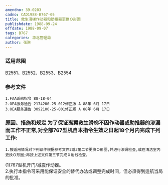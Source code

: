 ```yaml
---
amendno: 39-0203  
cadno: CAD1988-B767-05  
title: 救生滑梯作动器和助推器更换Ｏ形圈  
publishdate: 1988-09-24  
effdate: 1988-09-07  
tags: B767  
categories: 华北管理局  
author: 张琳  
---
```

  
### 适用范围  
B2551、B2552、B2553、B2554  
  
<!--more-->  
### 参考文件  
    1.FAA适航指令 88-18-04  
    2.OEA服务通告 2174200-25-012修正版 A 88年 6月 17日  
    3.OEA服务通告 3092100-25-001修正版 A 88年 6月 17日  
  
### 原因、措施和规定     为了保证离翼救生滑梯不因作动器或助推器的渗漏而工作不正常,对全部767型机自本指令生效之日起18个月内完成下列工作:  
    1.按适用情况对下列部件根据参考文件2或3第二节更换Ｏ形圈,并进行渗漏检查,或在清洁室内更换Ｏ形圈;再按上述文件第三节完成Ｘ射线检查。  
(1)767型机开门/减震作动器。  
    2.执行本指令可采用能保证安全的替代办法或调整完成时间，但必须得到适航当局的批准。  
  

